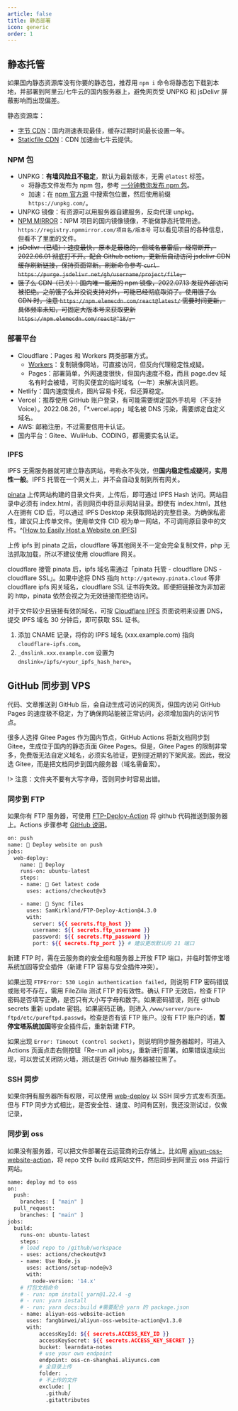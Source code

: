 ```yaml
---
article: false
title: 静态部署
icon: generic
order: 1
---
```


## 静态托管

如果国内静态资源库没有你要的静态包，推荐用 `npm i` 命令将静态包下载到本地，并部署到阿里云/七牛云的国内服务器上，避免网页受 UNPKG 和 jsDelivr 屏蔽影响而出现偏差。

静态资源库：

- [字节 CDN](https://cdn.bytedance.com/)：国内测速表现最佳，缓存过期时间最长设置一年。
- [Staticfile CDN](https://www.staticfile.org/)：CDN 加速由七牛云提供。

### NPM 包

- UNPKG：**有墙风险且不稳定**，默认为最新版本，无需 `@latest` 标签。
  - 将静态文件发布为 npm 包，参考 [一分钟教你发布 npm 包](https://segmentfault.com/a/1190000023075167)。
  - 加速：在 [npm 官方源](https://www.npmjs.com/) 中搜索包位置，然后使用前缀 `https://unpkg.com/`。
- UNPKG 镜像：有资源可以用服务器自建服务，反向代理 unpkg。
- [NPM MIRROR](https://npmmirror.com/)：NPM 项目的国内镜像镜像，不能做静态托管用途。`https://registry.npmmirror.com/项目名/版本号` 可以看见项目的各种信息，但看不了里面的文件。
- ~~jsDelivr（已墙）：速度最快，原本是最稳的，但域名暴雷后，经常断开，2022.06.01 彻底打不开。配合 Github action，更新后自动访问 jsdelivr CDN 缓存刷新链接，保持页面常新。刷新命令参考 `curl https://purge.jsdelivr.net/gh/username/project/file`。~~
- ~~饿了么 CDN（已关）：国内唯一能用的 npm 镜像，2022.07.13 发现外部访问被拒绝。之前饿了么并没说支持对外，可能已经彻底取消了。使用饿了么 CDN 时，注意 `https://npm.elemecdn.com/react@latest/` 需要时间更新，具体频率未知，可固定大版本号来获取更新 `https://npm.elemecdn.com/react@^18/`。~~

### 部署平台

- Cloudflare：Pages 和 Workers 两类部署方式。
  - [Workers](../deploy/Cloudflare.html#反向代理)：复制镜像网站，可直接访问，但反向代理稳定性成疑。
  - Pages：部署简单，外网速度很快，但国内速度不稳，而且 page.dev 域名有时会被墙，可购买便宜的临时域名（一年）来解决该问题。
- Netlify：国内速度慢点，图片容易卡死，但还算稳定。
- Vercel：推荐使用 GitHub 账户登录，有可能需要绑定国外手机号（不支持 Voice）。2022.08.26，「\*.vercel.app」域名被 DNS 污染，需要绑定自定义域名。
- AWS: 邮箱注册，不过需要信用卡认证。
- 国内平台：Gitee、WuliHub、CODING，都需要实名认证。

### IPFS

IPFS 无需服务器就可建立静态网站，号称永不失效，但**国内稳定性成疑问，实用性一般**。IPFS 托管在一个网关上，并不会自动复制到所有网关。

[pinata](https://pinata.cloud/) 上传网站构建的目录文件夹，上传后，即可通过 IPFS Hash 访问。网站目录中必须有 index.html，否则网页中将显示网站目录。即使有 index.html，其他人在拥有 CID 后，可以通过 IPFS Desktop 来获取网站的完整目录。为确保私密性，建议只上传单文件。使用单文件 CID 视为单一网站，不可调用原目录中的文件。^[[How to Easily Host a Website on IPFS](https://medium.com/pinata/how-to-easily-host-a-website-on-ipfs-9d842b5d6a01)]

上传 ipfs 到 pinata 之后，cloudflare 等其他网关不一定会完全复制文件，php 无法抓取加载，所以不建议使用 cloudflare 网关。

cloudflare 接管 pinata 后，ipfs 域名需通过「pinata 托管 - cloudflare DNS - cloudflare SSL」。如果中途将 DNS 指向 `http://gateway.pinata.cloud` 等非 cloudflare ipfs 网关域名，cloudflare SSL 证书将失效。即便把链接改为非加密的 http，pinata 依然会视之为无效链接而拒绝访问。

对于文件较少且链接有效的域名，可按 [Cloudflare IPFS](https://www.cloudflare.com/zh-cn/distributed-web-gateway/) 页面说明来设置 DNS，提交 IPFS 域名 30 分钟后，即可获取 SSL 证书。

1. 添加 CNAME 记录，将你的 IPFS 域名 (xxx.example.com) 指向 `cloudflare-ipfs.com`。
2. `_dnslink.xxx.example.com` 设置为 `dnslink=/ipfs/<your_ipfs_hash_here>`。

## GitHub 同步到 VPS

代码、文章推送到 GitHub 后，会自动生成可访问的网页，但国内访问 GitHub Pages 的速度极不稳定，为了确保网站能被正常访问，必须增加国内的访问节点。

很多人选择 Gitee Pages 作为国内节点，GitHub Actions 将新文档同步到 Gitee，生成位于国内的静态页面 Gitee Pages。但是，Gitee Pages 的限制非常多，免费版无法自定义域名，必须实名验证，更别提近期的下架风波。因此，我没选 Gitee，而是把文档同步到国内服务器（域名需备案）。

!> 注意：文件夹不要有大写字母，否则同步时容易出错。

### 同步到 FTP

如果你有 FTP 服务器，可使用 [FTP-Deploy-Action](https://github.com/SamKirkland/FTP-Deploy-Action) 将 github 代码推送到服务器上。Actions 步骤参考 [GitHub 说明](../deploy/GitHub.html)。

```bash
on: push
name: 🚀 Deploy website on push
jobs:
  web-deploy:
    name: 🎉 Deploy
    runs-on: ubuntu-latest
    steps:
    - name: 🚚 Get latest code
      uses: actions/checkout@v3

    - name: 📂 Sync files
      uses: SamKirkland/FTP-Deploy-Action@4.3.0
      with:
        server: ${{ secrets.ftp_host }}
        username: ${{ secrets.ftp_username }}
        password: ${{ secrets.ftp_password }}
        port: ${{ secrets.ftp_port }} # 建议更改默认的 21 端口
```

新建 FTP 时，需在云服务商的安全组和服务器上开放 FTP 端口，并临时暂停宝塔系统加固等安全插件（新建 FTP 容易与安全插件冲突）。

如果出现 `FTPError: 530 Login authentication failed`，则说明 FTP 密码错误或账号不存在，需用 FileZilla 测试 FTP 的有效性。确认 FTP 无效后，检查 FTP 密码是否填写正确，是否只有大小写字母和数字。如果密码错误，则在 github secrets 重新 update 密钥。如果密码正确，则进入 `/www/server/pure-ftpd/etc/pureftpd.passwd`，检查是否有该 FTP 账户。没有 FTP 账户的话，**暂停宝塔系统加固**等安全插件后，重新新建 FTP。

如果出现 `Error: Timeout (control socket)`，则说明同步服务器超时，可进入 Actions 页面点击右侧按钮「Re-run all jobs」，重新进行部署。如果错误连续出现，可以尝试关闭防火墙，测试是否 GitHub 服务器被拉黑了。

### SSH 同步

如果你拥有服务器所有权限，可以使用 [web-deploy](https://github.com/SamKirkland/web-deploy) 以 SSH 同步方式发布页面。但与 FTP 同步方式相比，是否安全性、速度、时间有区别，我还没测试过，仅做记录，

### 同步到 oss

如果没有服务器，可以把文件部署在云运营商的云存储上。比如用 [aliyun-oss-website-action](https://github.com/marketplace/actions/aliyun-oss-website-action)，将 repo 文件 build 成网站文件，然后同步到阿里云 oss 并运行网站。

```bash
name: deploy md to oss
on:
  push:
    branches: [ "main" ]
  pull_request:
    branches: [ "main" ]
jobs:
  build:
    runs-on: ubuntu-latest
    steps:
    # load repo to /github/workspace
    - uses: actions/checkout@v3
    - name: Use Node.js
      uses: actions/setup-node@v3
      with:
        node-version: '14.x'
    # 打包文档命令
    # - run: npm install yarn@1.22.4 -g
    # - run: yarn install
    # - run: yarn docs:build #需要配合 yarn 的 package.json
    - name: aliyun-oss-website-action
      uses: fangbinwei/aliyun-oss-website-action@v1.3.0
      with:
          accessKeyId: ${{ secrets.ACCESS_KEY_ID }}
          accessKeySecret: ${{ secrets.ACCESS_KEY_SECRET }}
          bucket: learndata-notes
          # use your own endpoint
          endpoint: oss-cn-shanghai.aliyuncs.com
          # 全目录上传
          folder: .
          # 不上传的文件
          exclude: |
            .github/
            .gitattributes
```

